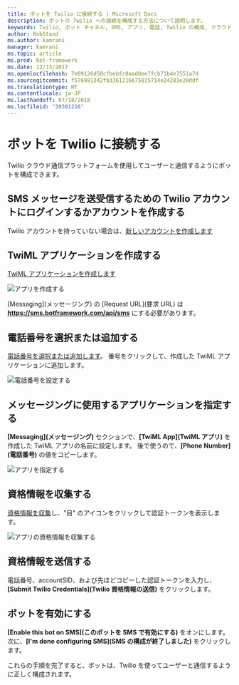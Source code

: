 ```yaml
---
title: ボットを Twilio に接続する | Microsoft Docs
description: ボットの Twilio への接続を構成する方法について説明します。
keywords: Twilio, ボット チャネル, SMS, アプリ, 電話, Twilio の構成, クラウド通信, テキスト
author: RobStand
ms.author: kamrani
manager: kamrani
ms.topic: article
ms.prod: bot-framework
ms.date: 12/13/2017
ms.openlocfilehash: 7e09126d50cfbebfc0aad0ee7fcb71b4e7551a7d
ms.sourcegitcommit: f576981342fb3361216675815714e24281e20ddf
ms.translationtype: HT
ms.contentlocale: ja-JP
ms.lasthandoff: 07/18/2018
ms.locfileid: "39301216"
---
```

# <a name="connect-a-bot-to-twilio"></a>ボットを Twilio に接続する

Twilio クラウド通信プラットフォームを使用してユーザーと通信するようにボットを構成できます。

## <a name="log-in-to-or-create-a-twilio-account-for-sending-and-receiving-sms-messages"></a>SMS メッセージを送受信するための Twilio アカウントにログインするかアカウントを作成する

Twilio アカウントを持っていない場合は、<a href="https://www.twilio.com/try-twilio" target="_blank">新しいアカウントを作成します</a>

## <a name="create-a-twiml-application"></a>TwiML アプリケーションを作成する

<a href="https://www.twilio.com/user/account/messaging/dev-tools/twiml-apps/add" target="_blank">TwiML アプリケーションを作成します</a>

![アプリを作成する](~/media/channels/twi-StepTwiml.png)

 [Messaging]\(メッセージング\) の [Request URL]\(要求 URL\) は **https://sms.botframework.com/api/sms** にする必要があります。

## <a name="select-or-add-a-phone-number"></a>電話番号を選択または追加する

<a href="https://www.twilio.com/user/account/phone-numbers/incoming" target="_blank">電話番号を選択または追加します</a>。 番号をクリックして、作成した TwiML アプリケーションに追加します。

![電話番号を設定する](~/media/channels/twi-StepPhone.png)

## <a name="specify-application-to-use-for-messaging"></a>メッセージングに使用するアプリケーションを指定する
**[Messaging]\(メッセージング\)** セクションで、**[TwiML App]\(TwiML アプリ\)** を作成した TwiML アプリの名前に設定します。
後で使うので、**[Phone Number]\(電話番号\)** の値をコピーします。

![アプリを指定する](~/media/channels/twi-StepPhone2.png)

## <a name="gather-credentials"></a>資格情報を収集する

<a href="https://www.twilio.com/user/account/settings" target="_blank">資格情報を収集</a>し、"目" のアイコンをクリックして認証トークンを表示します。

![アプリの資格情報を収集する](~/media/channels/twi-StepAuth.png)

## <a name="submit-credentials"></a>資格情報を送信する

電話番号、accountSID、および先ほどコピーした認証トークンを入力し、**[Submit Twilio Credentials]\(Twilio 資格情報の送信\)** をクリックします。

## <a name="enable-the-bot"></a>ボットを有効にする
**[Enable this bot on SMS]\(このボットを SMS で有効にする\)** をオンにします。 次に、**[I'm done configuring SMS]\(SMS の構成が終了しました\)** をクリックします。

これらの手順を完了すると、ボットは、Twilio を使ってユーザーと通信するように正しく構成されます。

